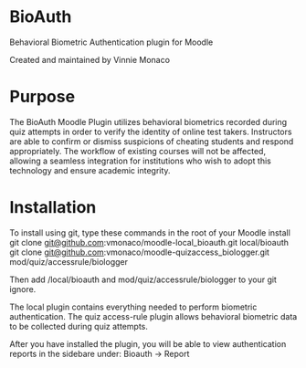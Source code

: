 BioAuth
====================
Behavioral Biometric Authentication plugin for Moodle

Created and maintained by Vinnie Monaco

# Purpose
The BioAuth Moodle Plugin utilizes behavioral biometrics recorded during quiz attempts in order to verify the identity of online test takers. Instructors are able to confirm or dismiss suspicions of cheating students and respond appropriately. The workflow of existing courses will not be affected, allowing a seamless integration for institutions who wish to adopt this technology and ensure academic integrity.

# Installation
To install using git, type these commands in the root of your Moodle install
    git clone git@github.com:vmonaco/moodle-local_bioauth.git local/bioauth
    git clone git@github.com:vmonaco/moodle-quizaccess_biologger.git mod/quiz/accessrule/biologger
    
Then add /local/bioauth and mod/quiz/accessrule/biologger to your git ignore.

The local plugin contains everything needed to perform biometric authentication. The quiz access-rule plugin allows behavioral biometric data to be collected during quiz attempts.

After you have installed the plugin, you will be able to view authentication reports in the sidebare under:
Bioauth -> Report

